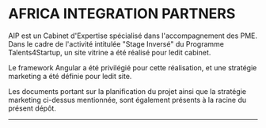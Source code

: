# AFRICA INTEGRATION PARTNERS

AIP est un Cabinet d'Expertise spécialisé dans l'accompagnement des PME. Dans le cadre de l'activité intitulée "Stage Inversé" du Programme Talents4Startup, un site vitrine a été réalisé pour ledit cabinet.



Le framework Angular a été privilégié pour cette réalisation, et une stratégie marketing a été définie pour ledit site.



Les documents portant sur la planification du projet ainsi que la stratégie marketing ci-dessus mentionnée, sont également présents à la racine du présent dépôt.

---

